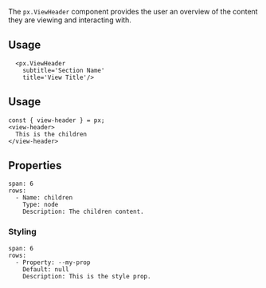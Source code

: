 The `px.ViewHeader` component provides the user an overview of the content they are viewing and interacting with.

## Usage

```react
  <px.ViewHeader
    subtitle='Section Name'
    title='View Title'/>
```

## Usage

```react
const { view-header } = px;
<view-header>
  This is the children
</view-header>
```


## Properties

```table
span: 6
rows:
  - Name: children
    Type: node
    Description: The children content.
```


### Styling

```table
span: 6
rows:
  - Property: --my-prop
    Default: null
    Description: This is the style prop.
```
